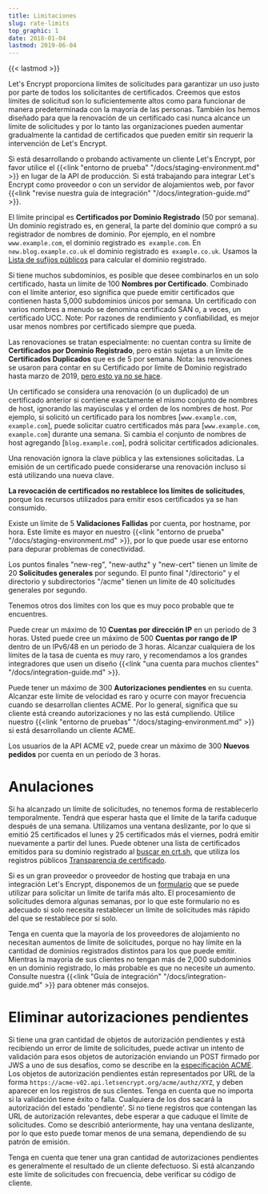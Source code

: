 ```yaml
---
title: Limitaciones
slug: rate-limits
top_graphic: 1
date: 2018-01-04
lastmod: 2019-06-04
---
```


{{< lastmod >}}

Let's Encrypt proporciona límites de solicitudes para garantizar un uso justo por parte de todos los solicitantes de certificados. Creemos que estos límites de solicitud son lo suficientemente altos como para funcionar de manera predeterminada con la mayoría de las personas. También los hemos diseñado para que la renovación de un certificado casi nunca alcance un límite de solicitudes y por lo tanto las organizaciones pueden aumentar gradualmente la cantidad de certificados que pueden emitir sin requerir la intervención de Let's Encrypt.

Si está desarrollando o probando activamente un cliente Let's Encrypt, por favor utilice el {{<link "entorno de prueba" "/docs/staging-environment.md" >}} en lugar de la API de producción.
Si está trabajando para integrar Let's Encrypt como proveedor o con un servidor de alojamientos web, por favor {{<link "revise nuestra guía de integración" "/docs/integration-guide.md" >}}.

El límite principal es <a name="certificates-per-registered-domain"></a> **Certificados por Dominio Registrado** (50 por semana). Un dominio registrado es, en general, la parte del dominio que compró a su registrador de nombres de dominio. Por ejemplo, en el nombre `www.example.com`, el dominio registrado es` example.com`. En `new.blog.example.co.uk` el dominio registrado es` example.co.uk`. Usamos la [Lista de sufijos públicos](https://publicsuffix.org) para calcular el dominio registrado.

Si tiene muchos subdominios, es posible que desee combinarlos en un solo certificado, hasta un límite de 100 <a name="names-per-certificate"></a>**Nombres por Certificado**. Combinado con el límite anterior, eso significa que puede emitir certificados que contienen hasta 5,000 subdominios únicos por semana. Un certificado con varios nombres a menudo se denomina certificado SAN o, a veces, un certificado UCC. Note: Por razones de rendimiento y confiabilidad, es mejor usar menos nombres por certificado siempre que pueda.

Las renovaciones se tratan especialmente: no cuentan contra su límite de **Certificados por Dominio Registrado**, pero están sujetas a un límite de **Certificados Duplicados** que es de 5 por semana. Nota: las renovaciones se usaron para contar en su Certificado por límite de Dominio registrado hasta marzo de 2019, [pero esto ya no se hace](https://community.letsencrypt.org/t/rate-limits-fixing-certs-per-name-rate-limit-order-of-operations-gotcha/88189).

Un certificado se considera una renovación (o un duplicado) de un certificado anterior si contiene exactamente el mismo conjunto de nombres de host, ignorando las mayúsculas y el orden de los nombres de host. Por ejemplo, si solicitó un certificado para los nombres
[`www.example.com`,` example.com`], puede solicitar cuatro certificados más para [`www.example.com`,` example.com`] durante una semana. Si cambia el conjunto de nombres de host agregando [`blog.example.com`], podrá solicitar certificados adicionales.

Una renovación ignora la clave pública y las extensiones solicitadas. La emisión de un certificado puede considerarse una renovación incluso si está utilizando una nueva clave.

**La revocación de certificados no restablece los límites de solicitudes**, porque los recursos utilizados para emitir esos certificados ya se han consumido.

Existe un límite de 5 <a name="failed-validations"></a> **Validaciones Fallidas** por cuenta, por hostname, por hora. Este límite es mayor en nuestro {{<link "entorno de prueba" "/docs/staging-environment.md" >}}, por lo que puede usar ese entorno para depurar problemas de conectividad.

Los puntos finales "new-reg", "new-authz" y "new-cert" tienen un límite de 20 <a name="overall-requests"></a> **Solicitudes generales**  por segundo. El punto final "/directorio" y el directorio y subdirectorios "/acme" tienen un límite de 40 solicitudes generales por segundo.

Tenemos otros dos límites con los que es muy poco probable que te encuentres.

Puede crear un máximo de 10 <a name="accounts-per-ip-address"></a> **Cuentas por dirección IP** en un periodo de 3 horas. Usted puede
cree un máximo de 500 **Cuentas por rango de IP** dentro de un IPv6/48 en un periodo de 3 horas. Alcanzar cualquiera de los límites de la tasa de cuenta es muy raro, y recomendamos a los grandes integradores que usen un diseño {{<link "una cuenta para muchos clientes" "/docs/integration-guide.md" >}}.

Puede tener un máximo de 300 <a name="pending-authorizations"> </a> **Autorizaciones pendientes** en su cuenta. Alcanzar este límite de velocidad es raro y ocurre con mayor frecuencia cuando se desarrollan clientes ACME. Por lo general, significa que su cliente está creando autorizaciones y no las está cumpliendo. Utilice nuestro {{<link "entorno de pruebas" "/docs/staging-environment.md" >}} si está desarrollando un cliente ACME.

Los usuarios de la API ACME v2, puede crear un máximo de 300 <a name="new-orders"> </a> **Nuevos pedidos** por cuenta en un período de 3 horas.

# <a name="overrides"></a>Anulaciones

Si ha alcanzado un límite de solicitudes, no tenemos forma de restablecerlo temporalmente. Tendrá que esperar hasta que el límite de la tarifa caduque después de una semana. Utilizamos una ventana deslizante, por lo que si emitió 25 certificados el lunes y 25 certificados más el viernes, podrá emitir nuevamente a partir del lunes. Puede obtener una lista de certificados emitidos para su dominio registrado al [buscar en crt.sh](https://crt.sh), que utiliza los registros públicos [Transparencia de certificado](https://www.certificate-transparency.org).

Si es un gran proveedor o proveedor de hosting que trabaja en una integración Let's Encrypt, disponemos de un 
[formulario](https://goo.gl/forms/plqRgFVnZbdGhE9n1) que se puede utilizar para solicitar un límite de tarifa más alto. El procesamiento de solicitudes demora algunas semanas, por lo que este formulario no es adecuado si solo necesita restablecer un límite de solicitudes más rápido del que se restablece por sí solo.

Tenga en cuenta que la mayoría de los proveedores de alojamiento no necesitan aumentos de límite de solicitudes, porque no hay límite en la cantidad de dominios registrados distintos para los que puede emitir. Mientras la mayoría de sus clientes no tengan más de 2,000 subdominios en un dominio registrado, lo más probable es que no necesite un aumento. Consulte nuestra {{<link "Guía de integración" "/docs/integration-guide.md" >}} para obtener más consejos.

# <a name="clearing-pending"></a>Eliminar autorizaciones pendientes

Si tiene una gran cantidad de objetos de autorización pendientes y está recibiendo un error de limite de solicitudes, puede activar un intento de validación para esos objetos de autorización enviando un POST firmado por JWS a uno de sus desafíos, como se describe en la [especificación ACME]( https://github.com/ietf-wg-acme/acme/blob/master/draft-ietf-acme-acme.md#responding-to-challenges).
Los objetos de autorización pendientes están representados por URL de la forma `https://acme-v02.api.letsencrypt.org/acme/authz/XYZ`, y deben aparecer en los registros de sus clientes. Tenga en cuenta que no importa si la validación tiene éxito o falla.
Cualquiera de los dos sacará la autorización del estado 'pendiente'. Si no tiene registros que contengan las URL de autorización relevantes, debe esperar a que caduque el límite de solicitudes. Como se describió anteriormente, hay una ventana deslizante, por lo que esto puede tomar menos de una semana, dependiendo de su patrón de emisión.

Tenga en cuenta que tener una gran cantidad de autorizaciones pendientes es generalmente el resultado de un cliente defectuoso. Si está alcanzando este límite de solicitudes con frecuencia, debe verificar su código de cliente.


